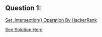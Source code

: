 Question 1:
---------------
[Set .intersection() Operation By HackerRank](https://www.hackerrank.com/challenges/py-set-intersection-operation/problem)

[See Solution Here](https://github.com/Avi-1996/100DaysCodeChallenge/blob/master/100DayCode/Day42/Ques1.py)
